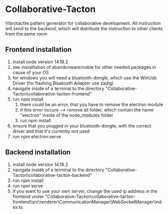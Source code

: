 # Collaborative-Tacton
Vibrotactile pattern generator for collaborative development. All instruction will send to the backend, which will distribute the instruction to other clients from the same room

## Frontend installation ##
1. install node version 14.18.2
2. see installtation of abandonware/noble for other needed packages in cause of your OS
3. for windows you will need a bluetooth-dongle, which use the WinUsb Driver (for flashing Bluetooth Adapter use zadig)
4. navigate inside of a terminal to the directory "Collaborative-Tacton\collaborative-tacton-frontend"
5. run npm install
    1. there could be an error, that you have to remove the electron module
    2. if this error occure  --> remove all folder, which contain the name "electron" inside of the node_modules folder
    3. run npm install
6. ensure that you plugged in your bluetooth-dongle, with the correct driver and that it's currently not used
7. run npm electron:serve

## Backend installation ##
1. install node version 14.18.2
2. navigate inside of a terminal to the directory "Collaborative-Tacton\collaborative-tacton-backend"
3. run npm install
4. run npm serve
5. if you want to use your own server, change the used ip address in the frontend under "Collaborative-Tacton\collaborative-tacton-frontend\src\renderer\CommunicationManager\WebSocketManager\index.ts
